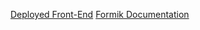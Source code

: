[Deployed Front-End](https://rc-secure-login-front-end.netlify.app/)
[Formik Documentation](https://formik.org/docs/overview)